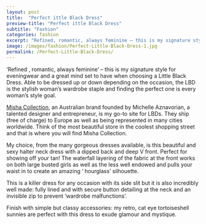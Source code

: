 ```yaml
---
layout: post
title:  "Perfect ittle Black Dress"
preview-title: "Perfect ittle Black Dress"
subtitle: "Fashion"
categories: fashion
excerpt: "Refined, romantic, always feminine – this is my signature style for eveningwear and a great mind set to have when choosing a Little Black Dress. Able to be dressed up or down depending on the occasion"
image: /images/fashion/Perfect-Little-Black-Dress-1.jpg
permalink: /Perfect-Little-Black-Dress/
---
```


 ‘Refined , romantic, always feminine’ – this is my signature style for eveningwear and a great mind set to have when choosing a Little Black Dress. Able to be dressed up or down depending on the occasion, the  LBD is the stylish woman’s wardrobe staple and finding the perfect one is every woman’s style goal.

 <a href="https://www.mishacollection.eu/shop.html?utm_source=instagrambio&utm_medium=instagram&utm_campaign=shopall" target="_blank">Misha Collection</a>, an Australian brand founded by Michelle Aznavorian, a talented designer and entrepreneur, is my go-to site for LBDs. They ship (free of charge) to Europe as well as being represented in many cities worldwide. Think of the most beautiful store in the coolest shopping street and that is where you will find Misha Collection.

 <div class="row no-gutters">
    <div class="col-sm-6">
        <div class="post-left-image" style="background: url(../images/fashion/Perfect-Little-Black-Dress-1.jpg) no-repeat; background-size: cover; margin-right: 0.5rem; max-height: 600px !important"></div>
    </div>
    <div class="col-sm-6">
        <div class="post-right-image" style="background: url(../images/fashion/Perfect-Little-Black-Dress.jpg) no-repeat; background-size: cover; margin-left: 0.5rem; max-height: 600px !important"></div>
    </div>
</div>

 My choice, from the many gorgeous dresses available, is this beautiful and sexy halter neck dress with a dipped back and deep V front. Perfect for showing off your tan! The waterfall layering of the fabric at the front works on both large busted girls as well as the less well endowed and pulls your waist in to create an amazing ‘ hourglass’ silhouette.

 This is a killer dress for any occasion with its side slit but it is also incredibly well made: fully lined and with secure button detailing at the neck and an invisible zip to prevent ‘wardrobe malfunctions’.

 Finish with simple but classy accessories: my retro, cat eye tortoiseshell sunnies are perfect with this dress to exude glamour and mystique.